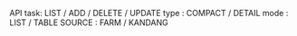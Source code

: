 API
task: LIST / ADD / DELETE / UPDATE 
type : COMPACT / DETAIL
mode : LIST / TABLE
SOURCE : FARM / KANDANG




